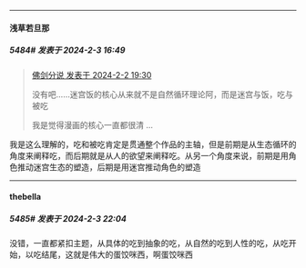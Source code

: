 
*****

####  浅草若旦那  
##### 5484#       发表于 2024-2-3 16:49

<blockquote><a href="httphttps://bbs.saraba1st.com/2b/forum.php?mod=redirect&amp;goto=findpost&amp;pid=63865173&amp;ptid=1025007" target="_blank">佛剑分说 发表于 2024-2-2 19:30</a>

没有吧……迷宫饭的核心从来就不是自然循环理论阿，而是迷宫与饭，吃与被吃

我是觉得漫画的核心一直都很清 ...</blockquote>
我是这么理解的，吃和被吃肯定是贯通整个作品的主轴，但是前期是从生态循环的角度来阐释吃，而后期就是从人的欲望来阐释吃。从另一个角度来说，前期是用角色推动迷宫生态的塑造，后期是用迷宫推动角色的塑造


*****

####  thebella  
##### 5485#       发表于 2024-2-3 22:04

没错，一直都紧扣主题，从具体的吃到抽象的吃，从自然的吃到人性的吃，从吃开始，以吃结尾，这就是伟大的蛋饺咪西，啊蛋饺咪西

